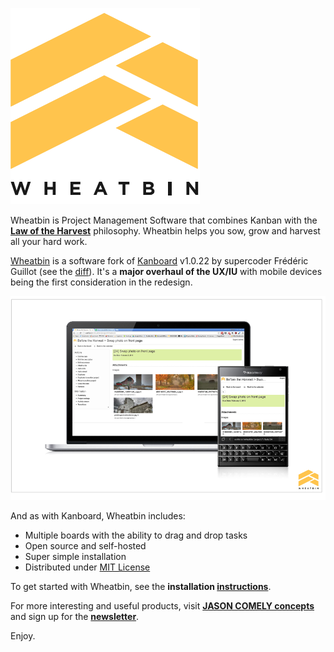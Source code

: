 [![WHEATBIN's logo][logo-wb]][Wheatbin]


Wheatbin is Project Management Software that combines Kanban with the **[Law of the Harvest]** philosophy. Wheatbin helps you sow, grow and harvest all your hard work.

[Wheatbin] is a software fork of [Kanboard] v1.0.22 by supercoder Frédéric Guillot (see the [diff]). It's a <strong>major overhaul of the UX/IU</strong> with mobile devices being the first consideration in the redesign. 

[![WHEATBIN's task screen][task-wb]][Wheatbin]

And as with Kanboard, Wheatbin includes:

- Multiple boards with the ability to drag and drop tasks
- Open source and self-hosted
- Super simple installation
- Distributed under [MIT License](LICENSE)

To get started with Wheatbin, see the **installation [instructions]**. 

For more interesting and useful products, visit **[JASON COMELY concepts][jasoncomely]** and sign up for the **[newsletter][signup]**.

Enjoy.




[Wheatbin]: http://www.wheatbin.com
[Kanboard]: http://kanboard.net
[jasoncomely]: http://jasoncomely.com
[diff]: //github.com/fguillot/kanboard/compare/v1.0.22...wheatbin:master

[logo-wb]: WHEATBIN-303X314.png
[task-wb]: task-WHEATBIN.png
[board-wb]: board-WHEATBIN.png
[signup]: http://rejectiontherapy.us2.list-manage.com/subscribe?u=bc7fdf29a4610b493fd5b2783&id=2f07782ec1

[Law of the Harvest]: doc/seed-of-entrepreneurship.markdown

[instructions]: WHEATBIN-INSTALL.md
[upstream]: //github.com/fguillot/kanboard
[fork]: //github.com/wheatbin/kanboard
